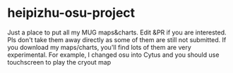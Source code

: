 # heipizhu-osu-project
Just a place to put all my MUG maps&amp;charts. Edit &amp;PR if you are interested. Pls don't take them away directly as some of them are still not submitted.
If you download my maps/charts, you'll find lots of them are very experimental. For example, I changed osu into Cytus and you should use touchscreen to play the cryout map
